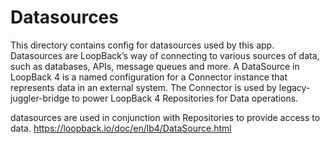 # Datasources

This directory contains config for datasources used by this app.
Datasources are LoopBack’s way of connecting to various sources of data, such as databases, APIs, message queues and more.
A DataSource in LoopBack 4 is a named configuration for a Connector instance that represents data in an external system.
The Connector is used by legacy-juggler-bridge to power LoopBack 4 Repositories for Data operations.

datasources are used in conjunction with Repositories to provide access to data.
https://loopback.io/doc/en/lb4/DataSource.html

